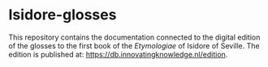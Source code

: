 # Isidore-glosses
This repository contains the documentation connected to the digital edition of the glosses to the first book of the <i>Etymologiae</i> of Isidore of Seville. The edition is published at: https://db.innovatingknowledge.nl/edition.
